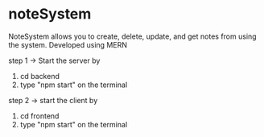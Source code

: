 # noteSystem
NoteSystem allows you to create, delete, update, and get notes from using the system. Developed using MERN

step 1 -> Start the server by 
  1. cd backend
  2. type "npm start" on the terminal

step 2 -> start the client by
  1. cd frontend
  2. type "npm start" on the terminal
